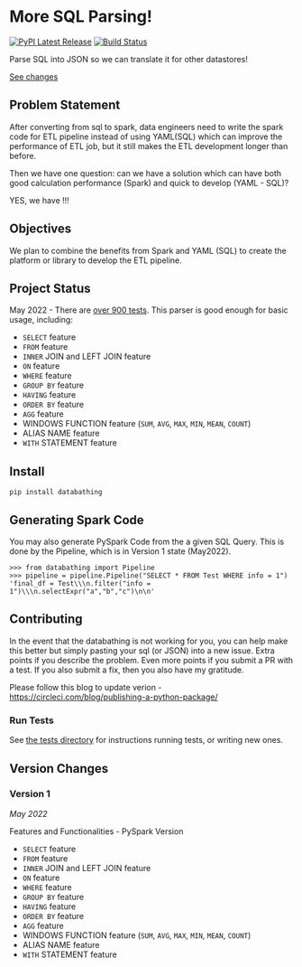 # More SQL Parsing!

[![PyPI Latest Release](https://img.shields.io/pypi/v/databathing.svg)](https://pypi.org/project/databathing/)
[![Build Status](https://circleci.com/gh/jason-jz-zhu/databathing/tree/main.svg?style=svg)](https://app.circleci.com/pipelines/github/jason-jz-zhu/databathing)


Parse SQL into JSON so we can translate it for other datastores!

[See changes](https://github.com/jason-jz-zhu/databathing#version-changes)


## Problem Statement

After converting from sql to spark, data engineers need to write the spark code for ETL pipeline instead of using YAML(SQL) which can improve the performance of ETL job, but it still makes the ETL development longer than before. 

Then we have one question: can we have a solution which can have both good calculation performance (Spark) and quick to develop (YAML - SQL)?

YES, we have !!!

## Objectives

We plan to combine the benefits from Spark and YAML (SQL) to create the platform or library to develop the ETL pipeline. 


## Project Status

May 2022 - There are [over 900 tests](https://app.circleci.com/pipelines/github/jason-jz-zhu/databathing). This parser is good enough for basic usage, including:
* `SELECT` feature
* `FROM` feature
* `INNER` JOIN and LEFT JOIN feature
* `ON` feature
* `WHERE` feature
* `GROUP BY` feature
* `HAVING` feature
* `ORDER BY` feature
* `AGG` feature
* WINDOWS FUNCTION feature (`SUM`, `AVG`, `MAX`, `MIN`, `MEAN`, `COUNT`)
* ALIAS NAME feature
* `WITH` STATEMENT feature

## Install

    pip install databathing


## Generating Spark Code

You may also generate PySpark Code from the a given SQL Query. This is done by the Pipeline, which is in Version 1 state (May2022).

    >>> from databathing import Pipeline
    >>> pipeline = pipeline.Pipeline("SELECT * FROM Test WHERE info = 1")
    'final_df = Test\\\n.filter("info = 1")\\\n.selectExpr("a","b","c")\n\n'

## Contributing

In the event that the databathing is not working for you, you can help make this better but simply pasting your sql (or JSON) into a new issue. Extra points if you describe the problem. Even more points if you submit a PR with a test. If you also submit a fix, then you also have my gratitude. 

Please follow this blog to update verion - https://circleci.com/blog/publishing-a-python-package/


### Run Tests

See [the tests directory](https://github.com/jason-jz-zhu/databathing/tree/develop/tests) for instructions running tests, or writing new ones.

## Version Changes


### Version 1

*May 2022*

Features and Functionalities - PySpark Version
* `SELECT` feature
* `FROM` feature
* `INNER` JOIN and LEFT JOIN feature
* `ON` feature
* `WHERE` feature
* `GROUP BY` feature
* `HAVING` feature
* `ORDER BY` feature
* `AGG` feature
* WINDOWS FUNCTION feature (`SUM`, `AVG`, `MAX`, `MIN`, `MEAN`, `COUNT`)
* ALIAS NAME feature
* `WITH` STATEMENT feature





